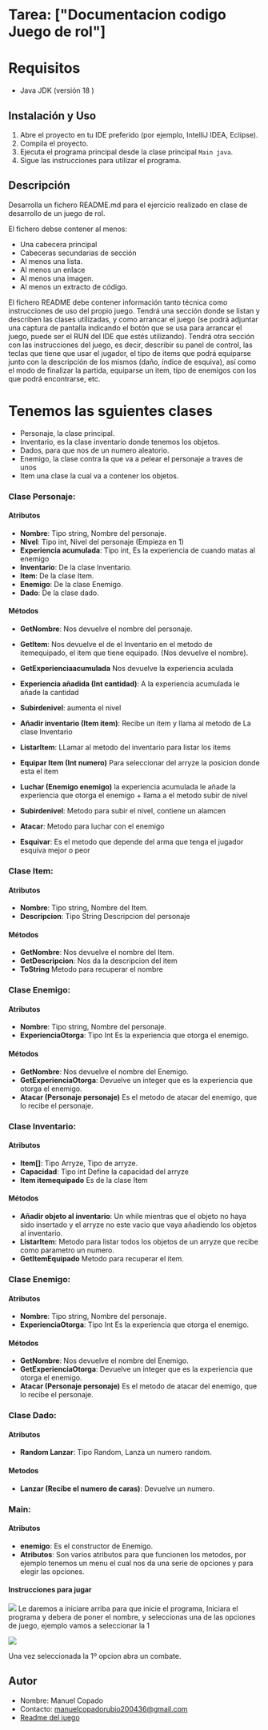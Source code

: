 # Tarea: ["Documentacion codigo Juego de rol"]

# Requisitos

- Java JDK (versión 18 )

## Instalación y Uso

1. Abre el proyecto en tu IDE preferido (por ejemplo, IntelliJ IDEA, Eclipse).
2. Compila el proyecto.
3. Ejecuta el programa principal desde la clase principal `Main java`.
4. Sigue las instrucciones para utilizar el programa.

## Descripción

Desarrolla un fichero README.md para el ejercicio realizado en clase de desarrollo de un juego de rol.

El fichero debse contener al menos:

- Una cabecera principal
- Cabeceras secundarias de sección
- Al menos una lista.
- Al menos un enlace
- Al menos una imagen.
- Al menos un extracto de código.

El fichero README debe contener información tanto técnica como instrucciones de uso del propio juego. Tendrá una sección donde se listan y describen las clases utilizadas, y como arrancar el juego (se podrá adjuntar una captura de pantalla indicando el botón que se usa para arrancar el juego, puede ser el RUN del IDE que estés utilizando).
Tendrá otra sección con las instrucciones del juego, es decir, describir su panel de control, las teclas que tiene que usar el jugador, el tipo de items que podrá equiparse junto con la descripción de los mismos (daño, índice de esquiva), así como el modo de finalizar la partida, equiparse un item, tipo de enemigos con los que podrá encontrarse, etc.

# Tenemos las sguientes clases

- Personaje, la clase principal. 
- Inventario, es la clase inventario donde tenemos los objetos. 
- Dados, para que nos de un numero aleatorio. 
- Enemigo, la clase contra la que va a pelear el personaje a traves de unos 
- Item una clase la cual va a contener los objetos.

### Clase Personaje:

#### Atributos

- **Nombre**: Tipo string, Nombre del personaje.
- **Nivel**: Tipo int, Nivel del personaje (Empieza en 1)
- **Experiencia acumulada**: Tipo int, Es la experiencia de cuando matas al enemigo
- **Inventario**: De la clase Inventario.
- **Item**: De la clase Item.
- **Enemigo**: De la clase Enemigo.
- **Dado**: De la clase dado.

#### Métodos

- **GetNombre**: Nos devuelve el nombre del personaje.
- **GetItem**: Nos devuelve el de el Inventario en el metodo de itemequipado, el item que tiene equipado. (Nos devuelve el nombre).
- **GetExperienciaacumulada** Nos devuelve la experiencia aculada
- **Experiencia añadida (Int cantidad)**: A la experiencia acumulada le añade la cantidad
- **Subirdenivel**: aumenta el nivel
- **Añadir inventario (Item item)**: Recibe un item y llama al metodo de La clase Inventario
- **ListarItem**: LLamar al metodo del inventario para listar los items
- **Equipar Item (Int numero)** Para seleccionar del arryze la posicion donde esta el item
- **Luchar (Enemigo enemigo)** la experiencia acumulada le añade la experiencia que otorga el enemigo + llama a el metodo subir de nivel

- **Subirdenivel**: Metodo para subir el nivel, contiene un alamcen

- **Atacar**: Metodo para luchar con el enemigo
- **Esquivar**: Es el metodo que depende del arma que tenga el jugador esquiva mejor o peor

### Clase Item:

#### Atributos

- **Nombre**: Tipo string, Nombre del Item.
- **Descripcion**: Tipo String Descripcion del personaje

#### Métodos

- **GetNombre**: Nos devuelve el nombre del Item.
- **GetDescripcion**: Nos da la descripcion del item
- **ToString** Metodo para recuperar el nombre

### Clase Enemigo:

#### Atributos

- **Nombre**: Tipo string, Nombre del personaje.
- **ExperienciaOtorga**: Tipo Int Es la experiencia que otorga el enemigo.

#### Métodos

- **GetNombre**: Nos devuelve el nombre del Enemigo.
- **GetExperienciaOtorga**: Devuelve un integer que es la experiencia que otorga el enemigo.
- **Atacar (Personaje personaje)** Es el metodo de atacar del enemigo, que lo recibe el personaje.

### Clase Inventario:

#### Atributos

- **Item[]**: Tipo Arryze, Tipo de arryze.
- **Capacidad**: Tipo int Define la capacidad del arryze
- **Item itemequipado** Es de la clase Item

#### Métodos

- **Añadir objeto al inventario**: Un while mientras que el objeto no haya sido insertado y el arryze no este vacio que vaya añadiendo los objetos al inventario.
- **ListarItem**: Metodo para listar todos los objetos de un arryze que recibe como parametro un numero.
- **GetItemEquipado** Metodo para recuperar el item.

### Clase Enemigo:

#### Atributos

- **Nombre**: Tipo string, Nombre del personaje.
- **ExperienciaOtorga**: Tipo Int Es la experiencia que otorga el enemigo.

#### Métodos

- **GetNombre**: Nos devuelve el nombre del Enemigo.
- **GetExperienciaOtorga**: Devuelve un integer que es la experiencia que otorga el enemigo.
- **Atacar (Personaje personaje)** Es el metodo de atacar del enemigo, que lo recibe el personaje.

### Clase Dado:

#### Atributos

- **Random Lanzar**: Tipo Random, Lanza un numero random.

#### Metodos

- **Lanzar (Recibe el numero de caras)**: Devuelve un numero.

### Main:

#### Atributos

- **enemigo**: Es el constructor de Enemigo.
- **Atributos**: Son varios atributos para que funcionen los metodos, por ejemplo tenemos un menu el cual nos da una serie de opciones y para elegir las opciones.

#### Instrucciones para jugar

![](image.png) Le daremos a iniciare arriba para que inicie el programa, Iniciara el programa y debera de poner el nombre, y seleccionas una de las opciones de juego, ejemplo vamos a seleccionar la 1

![](image-1.png)

Una vez seleccionada la 1º opcion abra un combate.

## Autor

- Nombre: Manuel Copado
- Contacto: manuelcopadorubio200436@gmail.com
- [Readme del juego](https://github.com/Manu09234/JuegoRol)

